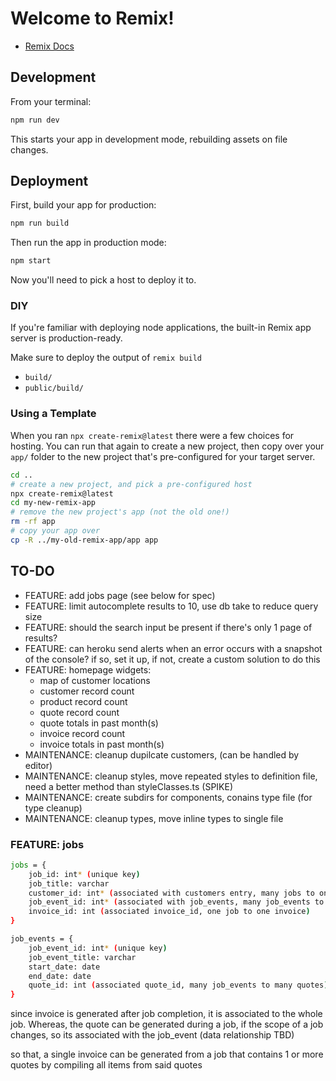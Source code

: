 # Welcome to Remix!

- [Remix Docs](https://remix.run/docs)

## Development

From your terminal:

```sh
npm run dev
```

This starts your app in development mode, rebuilding assets on file changes.

## Deployment

First, build your app for production:

```sh
npm run build
```

Then run the app in production mode:

```sh
npm start
```

Now you'll need to pick a host to deploy it to.

### DIY

If you're familiar with deploying node applications, the built-in Remix app server is production-ready.

Make sure to deploy the output of `remix build`

- `build/`
- `public/build/`

### Using a Template

When you ran `npx create-remix@latest` there were a few choices for hosting. You can run that again to create a new project, then copy over your `app/` folder to the new project that's pre-configured for your target server.

```sh
cd ..
# create a new project, and pick a pre-configured host
npx create-remix@latest
cd my-new-remix-app
# remove the new project's app (not the old one!)
rm -rf app
# copy your app over
cp -R ../my-old-remix-app/app app
```

## TO-DO
 - FEATURE: add jobs page (see below for spec)
 - FEATURE: limit autocomplete results to 10, use db take to reduce query size
 - FEATURE: should the search input be present if there's only 1 page of results?
 - FEATURE: can heroku send alerts when an error occurs with a snapshot of the console? if so, set it up, if not, create a custom solution to do this
 - FEATURE: homepage widgets:
    - map of customer locations
    - customer record count
    - product record count
    - quote record count
    - quote totals in past month(s)
    - invoice record count
    - invoice totals in past month(s)
 - MAINTENANCE: cleanup dupilcate customers, (can be handled by editor)
 - MAINTENANCE: cleanup styles, move repeated styles to definition file, need a better method than styleClasses.ts (SPIKE)
 - MAINTENANCE: create subdirs for components, conains type file (for type cleanup)
 - MAINTENANCE: cleanup types, move inline types to single file

### FEATURE: jobs
```sh
jobs = {
    job_id: int* (unique key)
    job_title: varchar
    customer_id: int* (associated with customers entry, many jobs to one customer)
    job_event_id: int* (associated with job_events, many job_events to one job)
    invoice_id: int (associated invoice_id, one job to one invoice)
}
```
```sh
job_events = {
    job_event_id: int* (unique key)
    job_event_title: varchar
    start_date: date
    end_date: date
    quote_id: int (associated quote_id, many job_events to many quotes)
}
```

since invoice is generated after job completion, it is associated to the whole job. Whereas, the quote can be generated during a job, if the scope of a job changes, so its associated with the job_event (data relationship TBD)

so that, a single invoice can be generated from a job that contains 1 or more quotes by compiling all items from said quotes 
